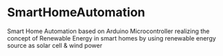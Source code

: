 # SmartHomeAutomation
Smart Home Automation based on Arduino Microcontroller realizing the concept of Renewable Energy in smart homes by using renewable energy source as solar cell &amp; wind power 
